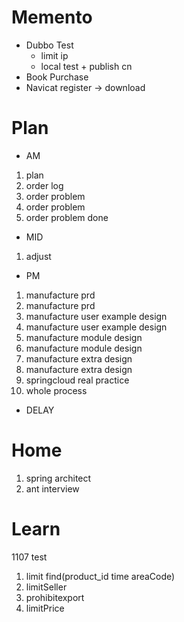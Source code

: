 # Memento
* Dubbo Test
    * limit ip
    * local test + publish cn
* Book Purchase
* Navicat register -> download
             
 # Plan
 * AM
 1. plan
 2. order log
 3. order problem
 4. order problem
 5. order problem done
 * MID
 1. adjust
 * PM
 1. manufacture prd
 2. manufacture prd
 3. manufacture user example design
 4. manufacture user example design
 5. manufacture module design
 6. manufacture module design
 7. manufacture extra design
 8. manufacture extra design
 9. springcloud real practice
 10. whole process
 * DELAY
 
 # Home
 1. spring architect
 2. ant interview

# Learn

1107 test
1. limit find(product_id time areaCode)
2. limitSeller
3. prohibitexport
4. limitPrice


